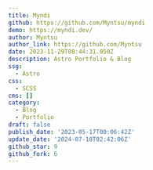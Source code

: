 ```yaml
---
title: Myndi
github: https://github.com/Myntsu/myndi
demo: https://myndi.dev/
author: Myntsu
author_link: https://github.com/Myntsu
date: 2023-11-29T08:44:31.050Z
description: Astro Portfolio & Blog
ssg:
  - Astro
css:
  - SCSS
cms: []
category:
  - Blog
  - Portfolio
draft: false
publish_date: '2023-05-17T00:06:42Z'
update_date: '2024-07-18T02:42:06Z'
github_star: 9
github_fork: 6
---
```

